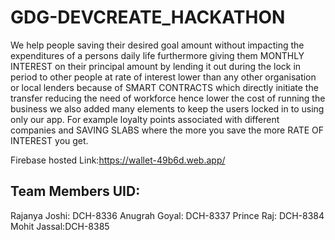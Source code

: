 # GDG-DEVCREATE_HACKATHON
We help people saving their desired goal amount without impacting
the expenditures of a persons daily life furthermore giving them
MONTHLY INTEREST on their principal amount by lending it out during the lock in period 
to other people at rate of interest lower than any other organisation
or local lenders because of SMART CONTRACTS which directly initiate the transfer reducing the 
need of workforce hence lower the cost of running the business 
we also added many elements to keep the users locked in to using only our app. For example  loyalty points associated with different companies and SAVING SLABS where the more you save the more RATE OF INTEREST you get.


Firebase hosted Link:https://wallet-49b6d.web.app/




## Team Members UID:


Rajanya Joshi: DCH-8336
Anugrah Goyal: DCH-8337
Prince Raj: DCH-8384
Mohit Jassal:DCH-8385
